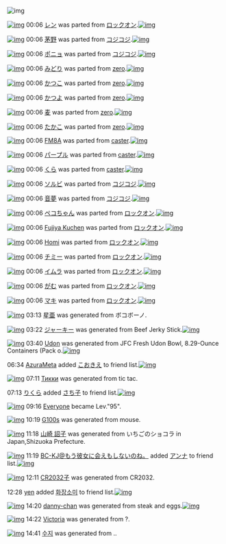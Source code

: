![img](http://gdrive-cdn.herokuapp.com/get/0B-nxIpt4DE2TdGhPalFPcFpSY0E/512px-barcode.png)

[![img](http://www.deviantsart.com/23sque9.png)](http://www.barcodekanojo.com/kanojo/2756354/%E3%83%AC%E3%83%B3) 00:06 [レン](http://www.barcodekanojo.com/kanojo/2756354/%E3%83%AC%E3%83%B3) was parted from [ロックオン](http://www.barcodekanojo.com/kanojo/2756354/%E3%83%AC%E3%83%B3).[![img](http://www.deviantsart.com/2musf1g.jpeg)](http://www.barcodekanojo.com/user/241643/%E3%83%AD%E3%83%83%E3%82%AF%E3%82%AA%E3%83%B3) 

[![img](http://www.deviantsart.com/1jm0afv.png)](http://www.barcodekanojo.com/kanojo/2618333/%E8%8C%85%E9%87%8E) 00:06 [茅野](http://www.barcodekanojo.com/kanojo/2618333/%E8%8C%85%E9%87%8E) was parted from [コジコジ](http://www.barcodekanojo.com/kanojo/2618333/%E8%8C%85%E9%87%8E).[![img](http://www.deviantsart.com/2dkh5sf.jpeg)](http://www.barcodekanojo.com/user/201286/%E3%82%B3%E3%82%B8%E3%82%B3%E3%82%B8) 

[![img](http://www.deviantsart.com/324d2t4.png)](http://www.barcodekanojo.com/kanojo/2800593/%E3%83%9D%E3%83%8B%E3%83%A7) 00:06 [ポニョ](http://www.barcodekanojo.com/kanojo/2800593/%E3%83%9D%E3%83%8B%E3%83%A7) was parted from [コジコジ](http://www.barcodekanojo.com/kanojo/2800593/%E3%83%9D%E3%83%8B%E3%83%A7).[![img](http://www.deviantsart.com/2dkh5sf.jpeg)](http://www.barcodekanojo.com/user/201286/%E3%82%B3%E3%82%B8%E3%82%B3%E3%82%B8) 

[![img](http://www.deviantsart.com/145ri1i.png)](http://www.barcodekanojo.com/kanojo/2548091/%E3%81%BF%E3%81%A9%E3%82%8A) 00:06 [みどり](http://www.barcodekanojo.com/kanojo/2548091/%E3%81%BF%E3%81%A9%E3%82%8A) was parted from [zero](http://www.barcodekanojo.com/kanojo/2548091/%E3%81%BF%E3%81%A9%E3%82%8A).[![img](http://www.deviantsart.com/2csu0d.jpeg)](http://www.barcodekanojo.com/user/209011/zero) 

[![img](http://www.deviantsart.com/2apvobv.png)](http://www.barcodekanojo.com/kanojo/2879255/%E3%81%8B%E3%81%A4%E3%81%93) 00:06 [かつこ](http://www.barcodekanojo.com/kanojo/2879255/%E3%81%8B%E3%81%A4%E3%81%93) was parted from [zero](http://www.barcodekanojo.com/kanojo/2879255/%E3%81%8B%E3%81%A4%E3%81%93).[![img](http://www.deviantsart.com/2csu0d.jpeg)](http://www.barcodekanojo.com/user/209011/zero) 

[![img](http://www.deviantsart.com/11lanck.png)](http://www.barcodekanojo.com/kanojo/2885390/%E3%81%8B%E3%81%A4%E3%82%88) 00:06 [かつよ](http://www.barcodekanojo.com/kanojo/2885390/%E3%81%8B%E3%81%A4%E3%82%88) was parted from [zero](http://www.barcodekanojo.com/kanojo/2885390/%E3%81%8B%E3%81%A4%E3%82%88).[![img](http://www.deviantsart.com/2csu0d.jpeg)](http://www.barcodekanojo.com/user/209011/zero) 

[![img](http://www.deviantsart.com/2ip6f5f.png)](http://www.barcodekanojo.com/kanojo/3181490/%E9%BA%A6) 00:06 [麦](http://www.barcodekanojo.com/kanojo/3181490/%E9%BA%A6) was parted from [zero](http://www.barcodekanojo.com/kanojo/3181490/%E9%BA%A6).[![img](http://www.deviantsart.com/2csu0d.jpeg)](http://www.barcodekanojo.com/user/209011/zero) 

[![img](http://www.deviantsart.com/2rll8a0.png)](http://www.barcodekanojo.com/kanojo/3011034/%E3%81%9F%E3%81%8B%E3%81%93) 00:06 [たかこ](http://www.barcodekanojo.com/kanojo/3011034/%E3%81%9F%E3%81%8B%E3%81%93) was parted from [zero](http://www.barcodekanojo.com/kanojo/3011034/%E3%81%9F%E3%81%8B%E3%81%93).[![img](http://www.deviantsart.com/2csu0d.jpeg)](http://www.barcodekanojo.com/user/209011/zero) 

[![img](http://www.deviantsart.com/1vcda5r.png)](http://www.barcodekanojo.com/kanojo/774999/FM8A) 00:06 [FM8A](http://www.barcodekanojo.com/kanojo/774999/FM8A) was parted from [caster](http://www.barcodekanojo.com/kanojo/774999/FM8A).[![img](http://www.deviantsart.com/n3nut1.jpeg)](http://www.barcodekanojo.com/user/240377/caster) 

[![img](http://www.deviantsart.com/1vphltn.png)](http://www.barcodekanojo.com/kanojo/1877975/%E3%83%91%E3%83%BC%E3%83%97%E3%83%AB) 00:06 [パープル](http://www.barcodekanojo.com/kanojo/1877975/%E3%83%91%E3%83%BC%E3%83%97%E3%83%AB) was parted from [caster](http://www.barcodekanojo.com/kanojo/1877975/%E3%83%91%E3%83%BC%E3%83%97%E3%83%AB).[![img](http://www.deviantsart.com/n3nut1.jpeg)](http://www.barcodekanojo.com/user/240377/caster) 

[![img](http://www.deviantsart.com/3ijbjdu.png)](http://www.barcodekanojo.com/kanojo/1876200/%E3%81%8F%E3%82%89) 00:06 [くら](http://www.barcodekanojo.com/kanojo/1876200/%E3%81%8F%E3%82%89) was parted from [caster](http://www.barcodekanojo.com/kanojo/1876200/%E3%81%8F%E3%82%89).[![img](http://www.deviantsart.com/n3nut1.jpeg)](http://www.barcodekanojo.com/user/240377/caster) 

[![img](http://www.deviantsart.com/2ce8a3a.png)](http://www.barcodekanojo.com/kanojo/2600853/%E3%82%BD%E3%83%AB%E3%83%93) 00:06 [ソルビ](http://www.barcodekanojo.com/kanojo/2600853/%E3%82%BD%E3%83%AB%E3%83%93) was parted from [コジコジ](http://www.barcodekanojo.com/kanojo/2600853/%E3%82%BD%E3%83%AB%E3%83%93).[![img](http://www.deviantsart.com/2dkh5sf.jpeg)](http://www.barcodekanojo.com/user/201286/%E3%82%B3%E3%82%B8%E3%82%B3%E3%82%B8) 

[![img](http://www.deviantsart.com/23bmh0c.png)](http://www.barcodekanojo.com/kanojo/2562085/%E9%9F%B3%E5%A4%A2) 00:06 [音夢](http://www.barcodekanojo.com/kanojo/2562085/%E9%9F%B3%E5%A4%A2) was parted from [コジコジ](http://www.barcodekanojo.com/kanojo/2562085/%E9%9F%B3%E5%A4%A2).[![img](http://www.deviantsart.com/2dkh5sf.jpeg)](http://www.barcodekanojo.com/user/201286/%E3%82%B3%E3%82%B8%E3%82%B3%E3%82%B8) 

[![img](http://www.deviantsart.com/3ckpo1f.png)](http://www.barcodekanojo.com/kanojo/2257881/%E3%83%9A%E3%82%B3%E3%81%A1%E3%82%83%E3%82%93) 00:06 [ペコちゃん](http://www.barcodekanojo.com/kanojo/2257881/%E3%83%9A%E3%82%B3%E3%81%A1%E3%82%83%E3%82%93) was parted from [ロックオン](http://www.barcodekanojo.com/kanojo/2257881/%E3%83%9A%E3%82%B3%E3%81%A1%E3%82%83%E3%82%93).[![img](http://www.deviantsart.com/2musf1g.jpeg)](http://www.barcodekanojo.com/user/241643/%E3%83%AD%E3%83%83%E3%82%AF%E3%82%AA%E3%83%B3) 

[![img](http://www.deviantsart.com/1k3mef.png)](http://www.barcodekanojo.com/kanojo/2174303/Fujiya%20Kuchen) 00:06 [Fujiya Kuchen](http://www.barcodekanojo.com/kanojo/2174303/Fujiya%20Kuchen) was parted from [ロックオン](http://www.barcodekanojo.com/kanojo/2174303/Fujiya%20Kuchen).[![img](http://www.deviantsart.com/2musf1g.jpeg)](http://www.barcodekanojo.com/user/241643/%E3%83%AD%E3%83%83%E3%82%AF%E3%82%AA%E3%83%B3) 

[![img](http://www.deviantsart.com/bdhp98.png)](http://www.barcodekanojo.com/kanojo/2182775/Homi) 00:06 [Homi](http://www.barcodekanojo.com/kanojo/2182775/Homi) was parted from [ロックオン](http://www.barcodekanojo.com/kanojo/2182775/Homi).[![img](http://www.deviantsart.com/2musf1g.jpeg)](http://www.barcodekanojo.com/user/241643/%E3%83%AD%E3%83%83%E3%82%AF%E3%82%AA%E3%83%B3) 

[![img](http://www.deviantsart.com/rn83n6.png)](http://www.barcodekanojo.com/kanojo/2286304/%E3%83%81%E3%83%9F%E3%83%BC) 00:06 [チミー](http://www.barcodekanojo.com/kanojo/2286304/%E3%83%81%E3%83%9F%E3%83%BC) was parted from [ロックオン](http://www.barcodekanojo.com/kanojo/2286304/%E3%83%81%E3%83%9F%E3%83%BC).[![img](http://www.deviantsart.com/2musf1g.jpeg)](http://www.barcodekanojo.com/user/241643/%E3%83%AD%E3%83%83%E3%82%AF%E3%82%AA%E3%83%B3) 

[![img](http://www.deviantsart.com/36uq2oc.png)](http://www.barcodekanojo.com/kanojo/2204487/%E3%82%A4%E3%83%A0%E3%83%A9) 00:06 [イムラ](http://www.barcodekanojo.com/kanojo/2204487/%E3%82%A4%E3%83%A0%E3%83%A9) was parted from [ロックオン](http://www.barcodekanojo.com/kanojo/2204487/%E3%82%A4%E3%83%A0%E3%83%A9).[![img](http://www.deviantsart.com/2musf1g.jpeg)](http://www.barcodekanojo.com/user/241643/%E3%83%AD%E3%83%83%E3%82%AF%E3%82%AA%E3%83%B3) 

[![img](http://www.deviantsart.com/39m15a.png)](http://www.barcodekanojo.com/kanojo/997563/%E3%81%8C%E3%82%80) 00:06 [がむ](http://www.barcodekanojo.com/kanojo/997563/%E3%81%8C%E3%82%80) was parted from [ロックオン](http://www.barcodekanojo.com/kanojo/997563/%E3%81%8C%E3%82%80).[![img](http://www.deviantsart.com/2musf1g.jpeg)](http://www.barcodekanojo.com/user/241643/%E3%83%AD%E3%83%83%E3%82%AF%E3%82%AA%E3%83%B3) 

[![img](http://www.deviantsart.com/3bdi08q.png)](http://www.barcodekanojo.com/kanojo/1366074/%E3%83%9E%E3%82%AD) 00:06 [マキ](http://www.barcodekanojo.com/kanojo/1366074/%E3%83%9E%E3%82%AD) was parted from [ロックオン](http://www.barcodekanojo.com/kanojo/1366074/%E3%83%9E%E3%82%AD).[![img](http://www.deviantsart.com/2musf1g.jpeg)](http://www.barcodekanojo.com/user/241643/%E3%83%AD%E3%83%83%E3%82%AF%E3%82%AA%E3%83%B3) 

[![img](http://www.deviantsart.com/j2leoa.png)](http://www.barcodekanojo.com/kanojo/3191451/%E6%98%9F%E4%BA%9C) 03:13 [星亜](http://www.barcodekanojo.com/kanojo/3191451/%E6%98%9F%E4%BA%9C) was generated from ボコボーノ.

[![img](http://www.deviantsart.com/ofcfib.png)](http://www.barcodekanojo.com/kanojo/3191452/%E3%82%B8%E3%83%A3%E3%83%BC%E3%82%AD%E3%83%BC) 03:22 [ジャーキー](http://www.barcodekanojo.com/kanojo/3191452/%E3%82%B8%E3%83%A3%E3%83%BC%E3%82%AD%E3%83%BC) was generated from Beef Jerky Stick.[![img](http://www.deviantsart.com/12l4jl0.jpeg)](http://www.barcodekanojo.com/product_images/barcode/6015873/1420654874/50x50xBeef,P20Jerky,P20Stick.jpg,qw=88,ah=88.pagespeed.ic.FEGqHHceAz.jpg) 

[![img](http://www.deviantsart.com/1e6s290.png)](http://www.barcodekanojo.com/kanojo/3191453/Udon) 03:40 [Udon](http://www.barcodekanojo.com/kanojo/3191453/Udon) was generated from JFC Fresh Udon Bowl, 8.29-Ounce Containers (Pack o.[![img](http://www.deviantsart.com/2ijs7sl.jpeg)](http://www.barcodekanojo.com/product_images/barcode/6015874/1420655983/50x50xJFC,P20Fresh,P20Udon,P20Bowl,P2C,P208.29-Ounce,P20Containers,P20,P28Pack,P20o.jpg,qw=88,ah=88.pagespeed.ic.8TvsrPa9A1.jpg) 

06:34 [AzuraMeta](http://www.barcodekanojo.com/user/499565/AzuraMeta) added [こおきえ](http://www.barcodekanojo.com/kanojo/2547487/%E3%81%93%E3%81%8A%E3%81%8D%E3%81%88) to friend list.[![img](http://www.deviantsart.com/d86dcu.png)](http://www.barcodekanojo.com/kanojo/2547487/%E3%81%93%E3%81%8A%E3%81%8D%E3%81%88) 

[![img](http://www.deviantsart.com/8grkj2.png)](http://www.barcodekanojo.com/kanojo/3191454/%D0%A2%D0%B8%D0%BA%D0%BA%D0%B8) 07:11 [Тикки](http://www.barcodekanojo.com/kanojo/3191454/%D0%A2%D0%B8%D0%BA%D0%BA%D0%B8) was generated from tic tac.

07:13 [りくら](http://www.barcodekanojo.com/user/475754/%E3%82%8A%E3%81%8F%E3%82%89) added [さち子](http://www.barcodekanojo.com/kanojo/2517932/%E3%81%95%E3%81%A1%E5%AD%90) to friend list.[![img](http://www.deviantsart.com/fs7gf2.png)](http://www.barcodekanojo.com/kanojo/2517932/%E3%81%95%E3%81%A1%E5%AD%90) 

[![img](http://www.deviantsart.com/3cp16cr.jpeg)](http://www.barcodekanojo.com/user/229080/Everyone) 09:16 [Everyone](http://www.barcodekanojo.com/user/229080/Everyone) became Lev."95".

[![img](http://www.deviantsart.com/3kb25o3.png)](http://www.barcodekanojo.com/kanojo/3191455/G100s) 10:19 [G100s](http://www.barcodekanojo.com/kanojo/3191455/G100s) was generated from mouse.

[![img](http://www.deviantsart.com/9u6vuq.png)](http://www.barcodekanojo.com/kanojo/3191456/%E5%B1%B1%E5%B4%8E%20%E8%A9%94%E5%AD%90) 11:18 [山崎 詔子](http://www.barcodekanojo.com/kanojo/3191456/%E5%B1%B1%E5%B4%8E%20%E8%A9%94%E5%AD%90) was generated from いちごのショコラ in Japan,Shizuoka Prefecture.

[![img](http://www.deviantsart.com/2l905sv.jpeg)](http://www.barcodekanojo.com/user/276669/BC-KJ%40%E3%82%82%E3%81%86%E5%BD%BC%E5%A5%B3%E3%81%AB%E4%BC%9A%E3%81%88%E3%82%82%E3%81%97%E3%81%AA%E3%81%84%E3%81%AE%E3%81%AD%E3%80%82) 11:19 [BC-KJ@もう彼女に会えもしないのね。](http://www.barcodekanojo.com/user/276669/BC-KJ%40%E3%82%82%E3%81%86%E5%BD%BC%E5%A5%B3%E3%81%AB%E4%BC%9A%E3%81%88%E3%82%82%E3%81%97%E3%81%AA%E3%81%84%E3%81%AE%E3%81%AD%E3%80%82) added [アンナ](http://www.barcodekanojo.com/kanojo/974547/%E3%82%A2%E3%83%B3%E3%83%8A) to friend list.[![img](http://www.deviantsart.com/3slb2lf.png)](http://www.barcodekanojo.com/kanojo/974547/%E3%82%A2%E3%83%B3%E3%83%8A) 

[![img](http://www.deviantsart.com/2ok8rel.png)](http://www.barcodekanojo.com/kanojo/3191457/CR2032%E5%AD%90) 12:11 [CR2032子](http://www.barcodekanojo.com/kanojo/3191457/CR2032%E5%AD%90) was generated from CR2032.

12:28 [yen](http://www.barcodekanojo.com/user/491454/yen) added [화장소미](http://www.barcodekanojo.com/kanojo/3156734/%ED%99%94%EC%9E%A5%EC%86%8C%EB%AF%B8) to friend list.[![img](http://www.deviantsart.com/269jh4k.png)](http://www.barcodekanojo.com/kanojo/3156734/%ED%99%94%EC%9E%A5%EC%86%8C%EB%AF%B8) 

[![img](http://www.deviantsart.com/1ndg6gh.png)](http://www.barcodekanojo.com/kanojo/3191458/danny-chan) 14:20 [danny-chan](http://www.barcodekanojo.com/kanojo/3191458/danny-chan) was generated from steak and eggs.[![img](http://www.deviantsart.com/2esd3kq.jpeg)](http://www.barcodekanojo.com/product_images/barcode/6015883/1420694408/steak%20and%20eggs.jpg) 

[![img](http://www.deviantsart.com/28e7kk.png)](http://www.barcodekanojo.com/kanojo/3191459/Victoria) 14:22 [Victoria](http://www.barcodekanojo.com/kanojo/3191459/Victoria) was generated from ?.

[![img](http://www.deviantsart.com/3aerek6.png)](http://www.barcodekanojo.com/kanojo/3191460/%EC%88%98%EC%A7%80) 14:41 [수지](http://www.barcodekanojo.com/kanojo/3191460/%EC%88%98%EC%A7%80) was generated from ..

